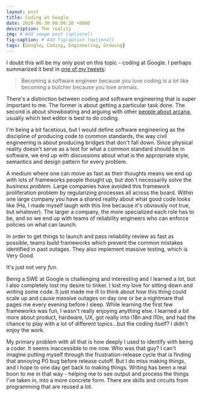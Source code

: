 ```yaml
---
layout: post
title: Coding at Google
date: 2020-06-30 08:00:20 +0800
description: The reality
img: # Add image post (optional)
fig-caption: # Add figcaption (optional)
tags: [Google, Coding, Engineering, Growing]
---
```


I doubt this will be my only post on this topic - coding at Google. I perhaps summarized it best in [one of my tweets](https://twitter.com/Saurya/status/1121188147826573312):

>Becoming a software engineer because you love coding is a lot like becoming a butcher because you love animals.

There's a distinction between coding and software engineering that is super important to me. The former is about getting a particular task done. The second is about showboating and arguing with other [people about arcana](https://morepablo.com/2018/03/engineer-showboating.html), usually which text editor is best to do coding.

I'm being a bit facetious, but I would define software engineering as the discipline of producing code to common standards, the way civil engineering is about producing bridges that don't fall down. Since physical reality doesn't serve as a test for what a common standard should be in software, we end up with discussions about what is the appropriate style, semantics and design pattern for every problem.

A medium where one can move as fast as their thoughts means we end up with lots of frameworks people thought up, but don't necessarily solve the _business problem_. Large companies have avoided this framework proliferation problem by regularizing processes all across the board. Within one large company you have a shared reality about what good code looks like (Ha, I made myself laugh with this line because it's obviously not true, but whatever). The larger a company, the more specialized each role has to be, and so we end up with teams of reliability engineers who can enforce policies on what can launch.

In order to get things to launch and pass reliability review as fast as possible, teams build frameworks which prevent the common mistakes identified in past outages. They also implement massive testing, which is Very Good.

It's just not very _fun_.

Being a SWE at Google is challenging and interesting and I learned a lot, but I also completely lost my desire to tinker. I lost my love for sitting down and writing some code. It just made me ill to think about how this thing could scale up and cause massive outages on day one or be a nightmare that pages me every evening before I sleep. While learning the first few frameworks was fun, I wasn't really enjoying anything else. I learned a bit more about product, hardware, UX, got really into i18n and l10n, and had the chance to play with a lot of different topics...but the coding itself? I didn't enjoy the work.

My primary problem with all that is how deeply I used to identify with being a coder. It seems inaccessible to me now. Who was that guy? I can't imagine putting myself through the frustration-release cycle that is finding that annoying P0 bug before release cutoff. But I do miss making things, and I hope to one day get back to making things. Writing has been a real boon to me in that way - helping me to see output and process the things I've taken in, into a more concrete form. There are skills and circuits from programming that are reused a lot.
